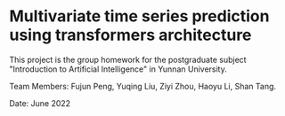 # Multivariate time series prediction using transformers architecture


This project is the group homework for the postgraduate subject "Introduction to Artificial Intelligence" in Yunnan University.

Team Members: Fujun Peng, Yuqing Liu, Ziyi Zhou, Haoyu Li, Shan Tang.

Date: June 2022


